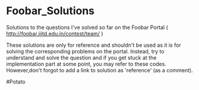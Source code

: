 # Foobar_Solutions
Solutions to the questions I've solved so far on the Foobar Portal ( http://foobar.iiitd.edu.in/contest/team/ )

These solutions are only for reference and shouldn't be used as it is for solving the corresponding problems on the portal.
Instead, try to understand and solve the question and if you get stuck at the implementation part at some point, you may refer to
these codes. However,don't forgot to add a link to solution as 'reference' (as a comment).

#Potato
